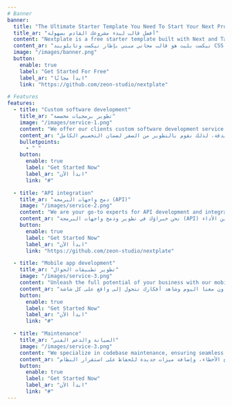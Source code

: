 ```yaml
---
# Banner
banner:
  title: "The Ultimate Starter Template You Need To Start Your Next Project"
  title_ar: "أفضل قالب لبدء مشروعك القادم بسهولة"
  content: "Nextplate is a free starter template built with Next and TailwindCSS, providing everything you need to jumpstart your Next project and save valuable time."
  content_ar: "نيكست بليت هو قالب مجاني مبني بإطار نيكست وتايلويند CSS، يوفر لك كل ما تحتاجه للبدء في مشروعك القادم وتوفير وقتك الثمين."
  image: "/images/banner.png"
  button:
    enable: true
    label: "Get Started For Free"
    label_ar: "ابدأ مجانًا"
    link: "https://github.com/zeon-studio/nextplate"

# Features
features:
  - title: "Custom software development"
    title_ar: "تطوير برمجيات مخصصة"
    image: "/images/service-1.png"
    content: "We offer our clients custom software development service tailored to their unique requirements. We understand that pre-made software solutions may not always meet your specific needs. Developed from scratch to ensure full customization."
    content_ar: "نقدم لعملائنا خدمات تطوير البرمجيات المخصصة حسب احتياجاتهم الخاصة. نحن ندرك أن الحلول الجاهزة قد لا تلبي متطلباتك بدقة، لذلك نقوم بالتطوير من الصفر لضمان التخصيص الكامل."
    bulletpoints:
      - " "
    button:
      enable: true
      label: "Get Started Now"
      label_ar: "ابدأ الآن"
      link: "#"

  - title: "API integration"
    title_ar: "دمج واجهات البرمجة (API)"
    image: "/images/service-2.png"
    content: "We are your go-to experts for API development and integration, catering to all your e-commerce and payment API needs. Seamlessly connecting your systems with the vast array of e-commerce and payment APIs, we empower your business with enhanced functionality and streamlined operations."
    content_ar: "نحن خبراؤك في تطوير ودمج واجهات البرمجة (API) لتلبية جميع احتياجاتك في التجارة الإلكترونية والدفع الإلكتروني. نربط أنظمتك بسلاسة مع مختلف واجهات البرمجة لتسهيل العمليات وتحسين الأداء."
    button:
      enable: true
      label: "Get Started Now"
      label_ar: "ابدأ الآن"
      link: "https://github.com/zeon-studio/nextplate"

  - title: "Mobile app development"
    title_ar: "تطوير تطبيقات الجوال"
    image: "/images/service-3.png"
    content: "Unleash the full potential of your business with our mobile app development expertise. Elevate your brand, engage your customers, and stay ahead of the competition. Partner with us today and watch your ideas come to life on every screen."
    content_ar: "أطلق العنان لإمكانات عملك الكاملة بخبرتنا في تطوير تطبيقات الجوال. عزز علامتك التجارية، وحقق تفاعلًا أعمق مع عملائك، وتفوق على منافسيك. تعاون معنا اليوم وشاهد أفكارك تتحول إلى واقع على كل شاشة."
    button:
      enable: true
      label: "Get Started Now"
      label_ar: "ابدأ الآن"
      link: "#"

  - title: "Maintenance"
    title_ar: "الصيانة والدعم الفني"
    image: "/images/service-3.png"
    content: "We specialize in codebase maintenance, ensuring seamless functionality, and enhancing user experience. Our expert team implements comprehensive tests, fixes bugs, and adds new features to keep your software running smoothly."
    content_ar: "نحن متخصصون في صيانة الأكواد وضمان أداء سلس للتطبيقات مع تحسين تجربة المستخدم. يقوم فريقنا بتنفيذ اختبارات شاملة، وإصلاح الأخطاء، وإضافة ميزات جديدة للحفاظ على استقرار النظام."
    button:
      enable: true
      label: "Get Started Now"
      label_ar: "ابدأ الآن"
      link: "#"
---
```

